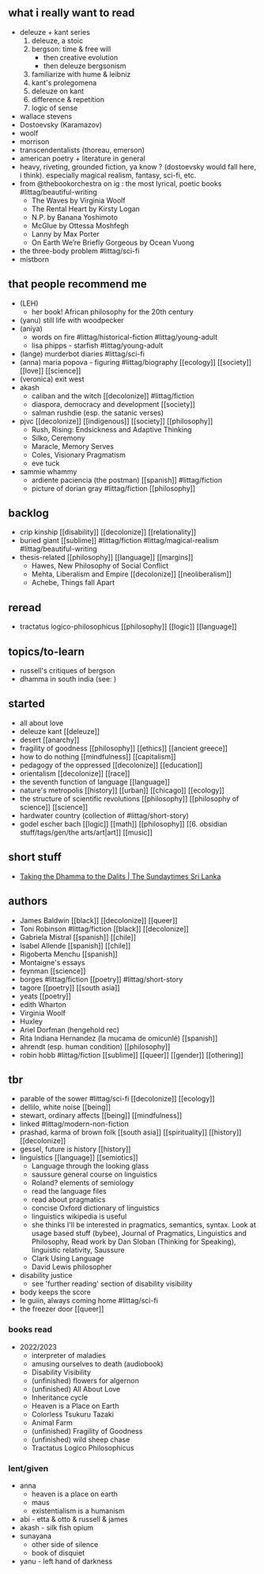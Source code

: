 ## what i really want to read
- deleuze + kant series
	1. deleuze, a stoic
	2. bergson: time & free will
		- then creative evolution
		- then deleuze bergsonism
	3. familiarize with hume & leibniz
	4. kant's prolegomena
	5. deleuze on kant
	6. difference & repetition
	7. logic of sense
- wallace stevens
- Dostoevsky (Karamazov)  
- woolf  
- morrison
- transcendentalists (thoreau, emerson)
- american poetry + literature in general
- heavy, riveting, grounded fiction, ya know ? (dostoevsky would fall here, i think). especially magical realism, fantasy, sci-fi, etc.
- from @thebookorchestra on ig : the most lyrical, poetic books #littag/beautiful-writing
	- The Waves by Virginia Woolf  
	- The Rental Heart by Kirsty Logan  
	- N.P. by Banana Yoshimoto  
	- McGlue by Ottessa Moshfegh 
	- Lanny by Max Porter  
	- On Earth We’re Briefly Gorgeous by Ocean Vuong
- the three-body problem #littag/sci-fi 
- mistborn

## that people recommend me
- (LEH)
    - her book! African philosophy for the 20th century
- (yanu) still life with woodpecker
- (aniya)
	- words on fire #littag/historical-fiction #littag/young-adult
	- lisa phipps - starfish #littag/young-adult 
- (lange) murderbot diaries #littag/sci-fi
- (anna) maria popova - figuring #littag/biography  [[ecology]]   [[society]]   [[love]]   [[science]]
- (veronica) exit west
- akash
	- caliban and the witch [[decolonize]] #littag/fiction
	- diaspora, democracy and development [[society]]
	- salman rushdie (esp. the satanic verses)
- pjvc [[decolonize]]   [[indigenous]]   [[society]]   [[philosophy]]
	- Rush, Rising: Endsickness and Adaptive Thinking
	- Silko, Ceremony
	- Maracle, Memory Serves
	- Coles, Visionary Pragmatism
	- eve tuck
- sammie whammy
	- ardiente paciencia (the postman) [[spanish]] #littag/fiction 
	- picture of dorian gray #littag/fiction [[philosophy]]

## backlog
- crip kinship [[disability]]   [[decolonize]]   [[relationality]]
- buried giant [[sublime]] #littag/fiction #littag/magical-realism #littag/beautiful-writing 
- thesis-related  [[philosophy]]   [[language]]   [[margins]]
	- Hawes, New Philosophy of Social Conflict
	- Mehta, Liberalism and Empire [[decolonize]]    [[neoliberalism]]
	- Achebe, Things fall Apart

## reread
- tractatus logico-philosophicus [[philosophy]]   [[logic]]   [[language]]

## topics/to-learn
- russell's critiques of bergson
- dhamma in south india (see: )

## started
- all about love
- deleuze kant   [[deleuze]]   
- desert   [[anarchy]]
- fragility of goodness  [[philosophy]]   [[ethics]]   [[ancient greece]]
- how to do nothing  [[mindfulness]]   [[capitalism]]
- pedagogy of the oppressed [[decolonize]]   [[education]]
- orientalism [[decolonize]]   [[race]]
- the seventh function of language [[language]]
- nature's metropolis  [[history]]   [[urban]]   [[chicago]]   [[ecology]]
- the structure of scientific revolutions [[philosophy]]   [[philosophy of science]]   [[science]]
- hardwater country  (collection of #littag/short-story)
- godel escher bach [[logic]]   [[math]]   [[philosophy]]   [[6. obsidian stuff/tags/gen/the arts/art|art]]   [[music]]

## short stuff
- [Taking the Dhamma to the Dalits | The Sundaytimes Sri Lanka](https://www.sundaytimes.lk/140914/plus/taking-the-dhamma-to-the-dalits-117240.html)

## authors
- James Baldwin  [[black]]   [[decolonize]]   [[queer]]
- Toni Robinson  #littag/fiction [[black]]   [[decolonize]]
- Gabriela Mistral  [[spanish]]   [[chile]]
- Isabel Allende  [[spanish]]   [[chile]]
- Rigoberta Menchu  [[spanish]]
- Montaigne's essays  
- feynman  [[science]]
- borges  #littag/fiction [[poetry]]  #littag/short-story
- tagore  [[poetry]]   [[south asia]]
- yeats  [[poetry]]
- edith Wharton  
- Virginia Woolf  
- Huxley  
- Ariel Dorfman (hengehold rec)  
- Rita Indiana Hernandez (la mucama de omicunlé)  [[spanish]]
- ahrendt (esp. human condition) [[philosophy]]
- robin hobb #littag/fiction [[sublime]]   [[queer]]   [[gender]]   [[othering]]  

## tbr
- parable of the sower #littag/sci-fi [[decolonize]]   [[ecology]]
- dellilo, white noise [[being]]
- stewart, ordinary affects [[being]]   [[mindfulness]]
- linked #littag/modern-non-fiction
- prashad, karma of brown folk [[south asia]]   [[spirituality]]   [[history]]   [[decolonize]]
- gessel, future is history [[history]]
- linguistics [[language]]   [[semiotics]]
	- Language through the looking glass
	- saussure general course on linguistics
	- Roland? elements of semiology
	- read the language files
	- read about pragmatics
	- concise Oxford dictionary of linguistics
	- linguistics wikipedia is useful
	- she thinks I'll be interested in pragmatics, semantics, syntax. Look at usage based stuff (bybee), Journal of Pragmatics, Linguistics and Philosophy, Read work by Dan Sloban (Thinking for Speaking), linguistic relativity, Saussure
	- Clark Using Language
	- David Lewis philosopher
- disability justice
	- see 'further reading' section of disability visibility
- body keeps the score
- le guiin, always coming home #littag/sci-fi 
- the freezer door [[queer]] 

### books read
- 2022/2023
	- interpreter of maladies
	- amusing ourselves to death (audiobook)
	- Disability Visibility  
	- (unfinished) flowers for algernon  
	- (unfinished) All About Love  
	- Inheritance cycle  
	- Heaven is a Place on Earth  
	- Colorless Tsukuru Tazaki
	- Animal Farm
	- (unfinished) Fragility of Goodness  
	- (unfinished) wild sheep chase  
	- Tractatus Logico Philosophicus

### lent/given
- anna
	- heaven is a place on earth
	- maus
	- existentialism is a humanism
- abi - etta & otto & russell & james
- akash - silk fish opium
- sunayana
	- other side of silence
	- book of disquiet
- yanu - left hand of darkness